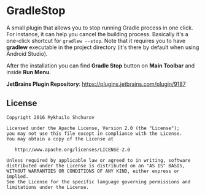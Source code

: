 # GradleStop
A small plugin that allows you to stop running Gradle process in one click.
For instance, it can help you cancel the building process. Basically it's a one-click shortcut for `gradlew --stop`.
Note that it requires you to have **gradlew** executable in the project directory (it's there by default when using Android Studio).

After the installation you can find **Gradle Stop** button on **Main Toolbar** and inside **Run Menu**.

**JetBrains Plugin Repository**: https://plugins.jetbrains.com/plugin/9187

License
-------

    Copyright 2016 Mykhailo Shchurov

    Licensed under the Apache License, Version 2.0 (the "License");
    you may not use this file except in compliance with the License.
    You may obtain a copy of the License at

       http://www.apache.org/licenses/LICENSE-2.0

    Unless required by applicable law or agreed to in writing, software
    distributed under the License is distributed on an "AS IS" BASIS,
    WITHOUT WARRANTIES OR CONDITIONS OF ANY KIND, either express or implied.
    See the License for the specific language governing permissions and
    limitations under the License.
